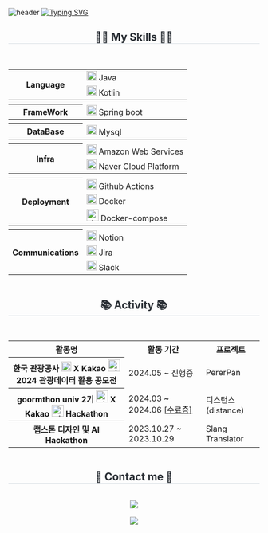 ![header](https://capsule-render.vercel.app/api?type=waving&color=timeGradient&text=&animation=twinkling&height=80)
[![Typing SVG](https://readme-typing-svg.herokuapp.com?font=Alkatra&size=45&duration=4000&pause=3&random=false&width=1000&height=150&lines=Welcome+To+junseok's+Playground%F0%9F%91%8B)](https://git.io/typing-svg)

<div align="center">
    <h2 style="border-bottom: 1px solid #d8dee4; color: #282d33;">🧑‍💻 My Skills 🧑‍💻</h2>
    <br> 
    <div style="display: flex; flex-wrap: wrap; justify-content: space-around;">
        <table>
            <tr>
                <th rowspan="2">Language</th>
                <td><img src="https://staging.svgrepo.com/show/353924/java.svg" width="20px" alt="_icon" /> Java</td>
            </tr>
            <tr>
                <td><img src="https://www.svgrepo.com/show/353980/kotlin.svg" width="20px" alt="_icon" /> Kotlin</td>
            </tr>
            <tr>
               <th rowspan="1" colspan="2"></th>
            </tr>
            <tr>
                <th>FrameWork</th>
                <td><img src="https://www.svgrepo.com/show/376350/spring.svg" width="20px" alt="_icon" /> Spring boot</td>
            </tr>
            <tr>
                <th rowspan="1" colspan="2"></th>
            </tr>
            <tr>
                <th>DataBase</th>
                <td><img src="https://www.svgrepo.com/show/303251/mysql-logo.svg" width="20px" alt="_icon" /> Mysql</td>
            </tr>
            <tr>
                <th rowspan="1" colspan="2"></th>
            </tr>
            <tr>
                <th rowspan="2">Infra</th>
                <td><img src="https://www.svgrepo.com/show/448266/aws.svg" width="20px" alt="_icon" /> Amazon Web Services</td>
            </tr>
            <tr>
                <td><img src="https://yt3.ggpht.com/ytc/AKedOLQlZeczRzCJOJ5AML8wYJNb-Clyofwfgw_hs2Gk=s900-c-k-c0x00ffffff-no-rj" width="20px" alt="_icon" /> Naver Cloud Platform</td>
            </tr>
            <tr>
                <th rowspan="1" colspan="2"></th>
            </tr>
            <tr>
                <th rowspan="3">Deployment</th>
                <td><img src="https://encrypted-tbn0.gstatic.com/images?q=tbn:ANd9GcR9nNZVxrqmSMQnNMDKHdTkNFOxPkYUA0HZUA&s" width="20px" alt="_icon" /> Github Actions</td>
            </tr>
            <tr>
                <td><img src="https://www.svgrepo.com/show/448221/docker.svg" width="20px" alt="_icon" /> Docker</td>
            </tr>
            <tr>
                <td><img src="https://openwhisk.apache.org/images/deployments/logo-docker-compose-text.svg" width="24px" alt="_icon" /> Docker-compose</td>
            </tr>
            <tr>
                <th rowspan="1" colspan="2"></th>
            </tr>
            <tr>
                <th rowspan="3">Communications</th>
                <td><img src="https://www.svgrepo.com/show/361558/notion-logo.svg" width="20px" alt="_icon" /> Notion</td>
            </tr>
            <tr>
                <td><img src="https://www.svgrepo.com/show/452241/jira.svg" width="20px" alt="_icon" /> Jira</td>
            </tr>
            <tr>
                <td><img src="https://www.svgrepo.com/show/448248/slack.svg" width="20px" alt="_icon" /> Slack</td>
            </tr>
        </table>
    </div>
    <h2 style="border-bottom: 1px solid #d8dee4; color: #282d33;">📚 Activity 📚</h2>
    <br> 
    <div style="display: flex; flex-wrap: wrap; justify-content: space-around;">
<table>
    <tr>
        <th>활동명</th>
        <th>활동 기간</th>
        <th>프로젝트</th>
    </tr>
     <tr>
        <th> 한국 관광공사 <img src="https://i.namu.wiki/i/AcMJtozOwTtPt6mQPaU6-VjAe1xpIGATnI519QxvPGC-zOioc-gX3hOJznAIXesiUuepE-CIrmXTp74SjtkX1Q.svg" width="20px" alt="_icon" /> X Kakao <img src="https://upload.wikimedia.org/wikipedia/commons/thumb/d/de/Kakao_CI_yellow.svg/1200px-Kakao_CI_yellow.svg.png" width="24px" alt="_icon" /> 2024 관광데이터 활용 공모전</th>
        <td>2024.05 ~ 진행중</td>
        <td>PererPan</td>
    </tr>
    <tr>
        <th>goormthon univ 2기 <img src="https://encrypted-tbn0.gstatic.com/images?q=tbn:ANd9GcTBQRemibPTWg_IeIHpL0pe8KBEEVyCOrjJxA&s" width="24px" alt="_icon" />  X  Kakao <img src="https://upload.wikimedia.org/wikipedia/commons/thumb/d/de/Kakao_CI_yellow.svg/1200px-Kakao_CI_yellow.svg.png" width="24px" alt="_icon" />  Hackathon</th>
        <td>2024.03 ~ 2024.06 
            <a href="https://github.com/JunRock/JunRock/assets/56196986/f8bb3ba0-570f-4a43-aec1-eea090fd54b3" target="_blank"> [수료증]</a>
        </td>
        <td>디스턴스(distance)</a>
        </td>
    </tr>
    <tr>
        <th> 캡스톤 디자인 및 AI Hackathon</th>
        <td>2023.10.27 ~ 2023.10.29 
        </td>
        <td>Slang Translator</a>
        </td>
    </tr>
</table>
    <br>
    </div>
    <h2 style="border-bottom: 1px solid #d8dee4; color: #282d33;">📩 Contact me 📩</h2>
    <br> 
    <div>
        <a href="https://wnstjr120422.tistory.com/category">
            <img src="https://img.shields.io/badge/Tistory-000000?style=for-the-badge&logo=Tistory&logoColor=white&link=https://wnstjr120422.tistory.com/category">
        </a>
    </div>
    <br>
    <div>
        <a href="https://hits.seeyoufarm.com">
            <img src="https://hits.seeyoufarm.com/api/count/incr/badge.svg?url=https%3A%2F%2Fgithub.com%2FJunRock%2F&count_bg=%23000000&title_bg=%23000000&icon=github.svg&icon_color=%23FFFFFF&title=GitHub&edge_flat=false"/>
        </a>
    </div>
</div>
